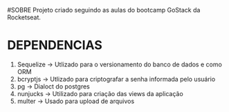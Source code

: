 #SOBRE
Projeto criado seguindo as aulas do bootcamp GoStack da Rocketseat.

# DEPENDENCIAS

1. Sequelize -> Utlizado para o versionamento do banco de dados e como ORM
2. bcryptjs -> Utlizado para criptografar a senha informada pelo usuário
3. pg -> Dialoct do postgres
4. nunjucks -> Utilizado para criação das views da aplicação
5. multer -> Usado para upload de arquivos
